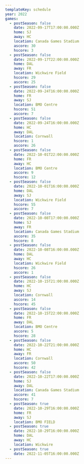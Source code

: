 ```yaml
---
templateKey: schedule
year: 2022
games:
  - postSeason: false
    date: 2022-09-17T17:00:00.000Z
    home: SJ
    away: HC
    location: Canada Games Stadium
    ascore: 30
    hscore: 3
  - postSeason: false
    date: 2022-09-17T22:00:00.000Z
    home: DAL
    away: FR
    location: Wickwire Field
    hscore: 29
    ascore: 25
  - postSeason: false
    date: 2022-09-24T16:00:00.000Z
    home: FR
    away: SJ
    location: BMO Centre
    hscore: 51
    ascore: 7
  - postSeason: false
    date: 2022-09-24T16:00:00.000Z
    home: HC
    away: DAL
    location: Cornwall
    hscore: 1
    ascore: 26
  - postSeason: false
    date: 2022-10-01T22:00:00.000Z
    home: FR
    away: HC
    location: BMO Centre
    ascore: 9
    hscore: 12
  - postSeason: false
    date: 2022-10-01T16:00:00.000Z
    home: DAL
    away: SJ
    location: Wickwire Field
    hscore: 55
    ascore: 7
  - postSeason: false
    date: 2022-10-08T17:00:00.000Z
    home: SJ
    away: FR
    location: Canada Games Stadium
    ascore: 35
    hscore: 8
  - postSeason: false
    date: 2022-10-08T16:00:00.000Z
    home: DAL
    away: HC
    location: Wickwire Field
    hscore: 26
    ascore: 1
  - postSeason: false
    date: 2022-10-15T21:00:00.000Z
    home: HC
    away: SJ
    location: Cornwall
    ascore: 14
    hscore: 45
  - postSeason: false
    date: 2022-10-15T22:00:00.000Z
    home: FR
    away: DAL
    location: BMO Centre
    ascore: 5
    hscore: 28
  - postSeason: false
    date: 2022-10-22T21:00:00.000Z
    home: HC
    away: FR
    location: Cornwall
    ascore: 50
    hscore: 42
  - postSeason: false
    date: 2022-10-22T17:00:00.000Z
    home: SJ
    away: DAL
    location: Canada Games Stadium
    ascore: 41
    hscore: 7
  - postSeason: true
    date: 2022-10-29T16:00:00.000Z
    home: FR
    away: SJ
    location: BMO FIELD
  - postSeason: true
    date: 2022-10-29T16:00:00.000Z
    home: DAL
    away: HC
    location: Wickwire
  - postSeason: true
    date: 2022-11-05T16:00:00.000Z
---
```

